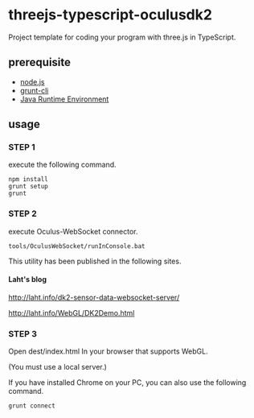 threejs-typescript-oculusdk2
===========================

Project template for coding your program with three.js in TypeScript.

## prerequisite
* [node.js](http://nodejs.org/)
* [grunt-cli](https://github.com/gruntjs/grunt-cli)
* [Java Runtime Environment](https://java.com/ja/download/)

## usage
### STEP 1
execute the following command.
```
npm install
grunt setup
grunt
```

### STEP 2
execute Oculus-WebSocket connector.
```
tools/OculusWebSocket/runInConsole.bat
```
This utility has been published in the following sites.
#### Laht's blog

http://laht.info/dk2-sensor-data-websocket-server/

http://laht.info/WebGL/DK2Demo.html

### STEP 3
Open dest/index.html In your browser that supports WebGL.

(You must use a local server.)

If you have installed Chrome on your PC, you can also use the following command.
```
grunt connect
```

